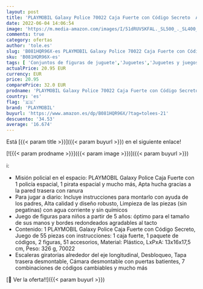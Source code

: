```yaml
---
layout: post
title: 'PLAYMOBIL Galaxy Police 70022 Caja Fuerte con Código Secreto  A Partir de 5 Años'
date: 2022-06-04 14:06:54
image: 'https://m.media-amazon.com/images/I/51dRUVSKFAL._SL500_._SL400_.jpg'
comments: true
category: ofertas
author: 'tole.es'
slug: 'B081HQR96X-es PLAYMOBIL Galaxy Police 70022 Caja Fuerte con Código...'
sku: 'B081HQR96X-es'
tags: [ 'Conjuntos de figuras de juguete','Juguetes','Juguetes y juegos','Muñecos y figuras','playmobil','🇪🇸', ]
actualPrice: 20.95 EUR
currency: EUR
price: 20.95
comparePrice: 32.0 EUR
prodname: 'PLAYMOBIL Galaxy Police 70022 Caja Fuerte con Código Secreto  A Partir de 5 Años'
country: 'es'
flag: '🇪🇸'
brand: 'PLAYMOBIL'
buyurl: 'https://www.amazon.es/dp/B081HQR96X/?tag=tolees-21'
descuento: '34.53'
average: '16.674'
---
```


Está [{{< param title >}}]({{< param buyurl >}}) en el siguiente enlace!

[![{{< param prodname >}}]({{< param image >}})]({{< param buyurl >}})

ℹ️:

- Misión policial en el espacio: PLAYMOBIL Galaxy Police Caja Fuerte con 1 policía espacial, 1 pirata espacial y mucho más, Apta hucha gracias a la pared trasera con ranura
- Para jugar a diario: Incluye instrucciones para montarlo con ayuda de los padres, Alta calidad y diseño robusto, Limpieza de las piezas (sin pegatinas) con agua corriente y sin químicos
- Juego de figuras para niños a partir de 5 años: óptimo para el tamaño de sus manos y bordes redondeados agradables al tacto
- Contenido: 1 PLAYMOBIL Galaxy Police Caja Fuerte con Código Secreto, Juego de 55 piezas con instrucciones: 1 caja fuerte, 1 paquete de códigos, 2 figuras, 51 accesorios, Material: Plástico, LxPxA: 13x16x17,5 cm, Peso: 326 g, 70022
- Escaleras giratorias alrededor del eje longitudinal, Desbloqueo, Tapa trasera desmontable, Cámara desmontable con puertas batientes, 7 combinaciones de códigos cambiables y mucho más

[🛒 Ver la oferta!!]({{< param buyurl >}})
